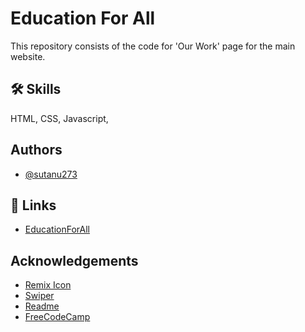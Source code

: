 
# Education For All

This repository consists of the code for 'Our Work' page for the main website.

## 🛠 Skills
HTML, CSS, Javascript, 
## Authors

- [@sutanu273](https://www.github.com/sutanu273)
## 🔗 Links

 - [EducationForAll](https://sutanu273.github.io/)

## Acknowledgements

 - [Remix Icon](https://remixicon.com/)
 - [Swiper](https://swiperjs.com/)
 - [Readme](https://readme.so/)
 - [FreeCodeCamp](https://www.freecodecamp.org/)
